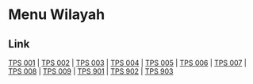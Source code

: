# Menu Wilayah

## Link

[TPS 001](https://github.com/gigit-pemilu/pemilu-2024-75-gorontalo/tree/main/pilpres/hitung-suara/sub/75-gorontalo/sub/71-kota-gorontalo/sub/09-hulonthalangi/sub/1004-donggala/sub/001-tps)
 | 
[TPS 002](https://github.com/gigit-pemilu/pemilu-2024-75-gorontalo/tree/main/pilpres/hitung-suara/sub/75-gorontalo/sub/71-kota-gorontalo/sub/09-hulonthalangi/sub/1004-donggala/sub/002-tps)
 | 
[TPS 003](https://github.com/gigit-pemilu/pemilu-2024-75-gorontalo/tree/main/pilpres/hitung-suara/sub/75-gorontalo/sub/71-kota-gorontalo/sub/09-hulonthalangi/sub/1004-donggala/sub/003-tps)
 | 
[TPS 004](https://github.com/gigit-pemilu/pemilu-2024-75-gorontalo/tree/main/pilpres/hitung-suara/sub/75-gorontalo/sub/71-kota-gorontalo/sub/09-hulonthalangi/sub/1004-donggala/sub/004-tps)
 | 
[TPS 005](https://github.com/gigit-pemilu/pemilu-2024-75-gorontalo/tree/main/pilpres/hitung-suara/sub/75-gorontalo/sub/71-kota-gorontalo/sub/09-hulonthalangi/sub/1004-donggala/sub/005-tps)
 | 
[TPS 006](https://github.com/gigit-pemilu/pemilu-2024-75-gorontalo/tree/main/pilpres/hitung-suara/sub/75-gorontalo/sub/71-kota-gorontalo/sub/09-hulonthalangi/sub/1004-donggala/sub/006-tps)
 | 
[TPS 007](https://github.com/gigit-pemilu/pemilu-2024-75-gorontalo/tree/main/pilpres/hitung-suara/sub/75-gorontalo/sub/71-kota-gorontalo/sub/09-hulonthalangi/sub/1004-donggala/sub/007-tps)
 | 
[TPS 008](https://github.com/gigit-pemilu/pemilu-2024-75-gorontalo/tree/main/pilpres/hitung-suara/sub/75-gorontalo/sub/71-kota-gorontalo/sub/09-hulonthalangi/sub/1004-donggala/sub/008-tps)
 | 
[TPS 009](https://github.com/gigit-pemilu/pemilu-2024-75-gorontalo/tree/main/pilpres/hitung-suara/sub/75-gorontalo/sub/71-kota-gorontalo/sub/09-hulonthalangi/sub/1004-donggala/sub/009-tps)
 | 
[TPS 901](https://github.com/gigit-pemilu/pemilu-2024-75-gorontalo/tree/main/pilpres/hitung-suara/sub/75-gorontalo/sub/71-kota-gorontalo/sub/09-hulonthalangi/sub/1004-donggala/sub/901-tps)
 | 
[TPS 902](https://github.com/gigit-pemilu/pemilu-2024-75-gorontalo/tree/main/pilpres/hitung-suara/sub/75-gorontalo/sub/71-kota-gorontalo/sub/09-hulonthalangi/sub/1004-donggala/sub/902-tps)
 | 
[TPS 903](https://github.com/gigit-pemilu/pemilu-2024-75-gorontalo/tree/main/pilpres/hitung-suara/sub/75-gorontalo/sub/71-kota-gorontalo/sub/09-hulonthalangi/sub/1004-donggala/sub/903-tps)


